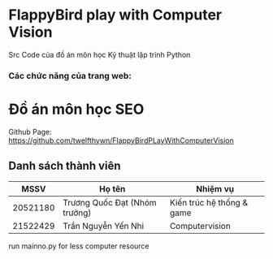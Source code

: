 # FlappyBird play with Computer Vision
Src Code của đồ án môn học Kỹ thuật lập trình Python
### Các chức năng của trang web:

# Đồ án môn học SEO
Github Page: https://github.com/twelfthywn/FlappyBirdPLayWithComputerVision
## Danh sách thành viên
| MSSV | Họ tên |Nhiệm vụ|
| --- | ----------- |--------------------|
| 20521180 | Trương Quốc Đạt (Nhóm trưởng) |Kiến trúc hệ thống & game|
| 21522429 | Trần Nguyễn Yến Nhi |Computervision|

run mainno.py for less computer resource
